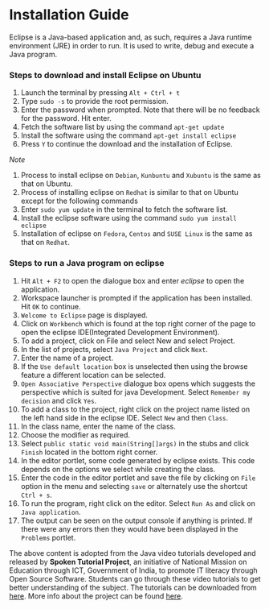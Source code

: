 # Installation Guide

Eclipse is a Java-based application and, as such, requires a Java runtime environment (JRE) in order to run. It is used to write, debug and execute a Java program.

### Steps to download and install Eclipse on Ubuntu

1. Launch the terminal by pressing `Alt + Ctrl + t`
2. Type `sudo -s` to provide the root permission.
3. Enter the password when prompted. Note that there will be no feedback for the password. Hit enter.
4. Fetch the software list by using the command `apt-get update`
5. Install the software using the command `apt-get install eclipse`
6. Press `Y` to continue the download and the installation of Eclipse.

*Note*

1. Process to install eclipse on `Debian`, `Kunbuntu` and `Xubuntu` is the same as that on Ubuntu.
2. Process of installing eclipse on `Redhat` is similar to that on Ubuntu except for the following commands
  1. Enter `sudo yum update` in the terminal to fetch the software list.
  2. Install the eclipse software using the command `sudo yum install eclipse`
3. Installation of eclipse on `Fedora`, `Centos` and `SUSE Linux` is the same as that on `Redhat`.


### Steps to run a Java program on eclipse

1. Hit `Alt + F2` to open the dialogue box and enter *eclipse* to open the application.
2. Workspace launcher is prompted if the application has been installed. Hit `OK` to continue.
3. `Welcome to Eclipse` page is displayed.
4. Click on `Workbench` which is found at the top right corner of the page to open the eclipse IDE(Integrated Development Environment).
5. To add a project, click on File and select New and select Project.
6. In the list of projects, select `Java Project` and click `Next`.
7. Enter the name of a project.
8. If the `Use default location` box is unselected then using the browse feature a different location can be selected.
9. `Open Associative Perspective` dialogue box opens which suggests the perspective which is suited for java Development. Select `Remember my decision` and click `Yes`.
10. To add a class to the project, right click on the project name listed on the left hand side in the eclipse IDE. Select `New` and then `Class`.
11. In the class name, enter the name of the class.
12. Choose the modifier as required.
13. Select `public static void main(String[]args)` in the stubs and click `Finish` located in the bottom right corner.
14. In the editor portlet, some code generated by eclipse exists. This code depends on the options we select while creating the class.
15. Enter the code in the editor portlet and save the file by clicking on `File` option in the menu and selecting `save` or alternately use the shortcut `Ctrl + s`.
16. To run the program, right click on the editor. Select `Run As` and click on `Java application`.
17. The output can be seen on the output console if anything is printed. If there were any errors then they would have been displayed in the `Problems` portlet.

The above content is adopted from the Java video tutorials developed and released by **Spoken Tutorial Project**, an initiative of National Mission on Education through ICT, Government of India, to promote IT literacy through Open Source Software. Students can go through these video tutorials to get better understanding of the subject. The tutorials can be downloaded from [here](http://files.spoken-tutorial.org/disc-source/java.zip). More info about the project can be found [here](http://spoken-tutorial.org/).
